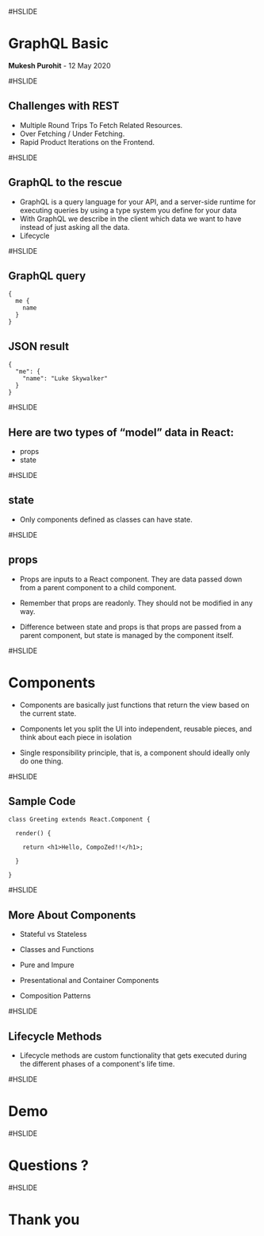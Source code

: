 #HSLIDE

# GraphQL Basic

<span class="primary"><strong>Mukesh Purohit</strong></span> - 12 May 2020
 
#HSLIDE

## Challenges with REST

- Multiple Round Trips To Fetch Related Resources.<!-- .element: class="fragment" -->
- Over Fetching / Under Fetching.<!-- .element: class="fragment" -->
- Rapid Product Iterations on the Frontend.<!-- .element: class="fragment" -->


#HSLIDE

## GraphQL to the rescue
- GraphQL is a query language for your API, and a server-side runtime for executing queries by using a type system you define for your data <!-- .element: class="fragment" -->
- With GraphQL we describe in the client which data we want to have instead of just asking all the data.<!-- .element: class="fragment" -->
- Lifecycle<!-- .element: class="fragment" -->

#HSLIDE

## GraphQL query
```
{
  me {
    name
  }
}

```

## JSON result
```
{
  "me": {
    "name": "Luke Skywalker"
  }
}
```

#HSLIDE

## Here are two types of “model” data in React:

- props<!-- .element: class="fragment" -->
- state<!-- .element: class="fragment" -->

#HSLIDE

## state

- Only components defined as classes can have state.<!-- .element: class="fragment" -->

#HSLIDE

## props

- Props are inputs to a React component. They are data passed down from a parent component to a child component. <!-- .element: class="fragment" -->

- Remember that props are readonly. They should not be modified in any way.<!-- .element: class="fragment" -->

- Difference between state and props is that props are passed from a parent component, but state is managed by the component itself.<!-- .element: class="fragment" -->

#HSLIDE
# Components

- Components are basically just functions that return the view based on the current state.<!-- .element: class="fragment" -->

- Components let you split the UI into independent, reusable pieces, and think about each piece in isolation<!-- .element: class="fragment" -->

- Single responsibility principle, that is, a component should ideally only do one thing.<!-- .element: class="fragment" -->


#HSLIDE
## Sample Code

```
class Greeting extends React.Component {

  render() {
  
    return <h1>Hello, CompoZed!!</h1>;
    
  }
  
}
```

#HSLIDE
## More About Components

- Stateful vs Stateless<!-- .element: class="fragment" -->

- Classes and Functions<!-- .element: class="fragment" -->

- Pure and Impure<!-- .element: class="fragment" -->

- Presentational and Container Components<!-- .element: class="fragment" -->

- Composition Patterns<!-- .element: class="fragment" -->

#HSLIDE
## Lifecycle Methods

- Lifecycle methods are custom functionality that gets executed during the different phases of a component's life time.

#HSLIDE

# Demo

#HSLIDE

# Questions ?

#HSLIDE

# Thank you
